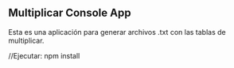 ## Multiplicar Console App ##
Esta es una aplicación para generar
archivos .txt con las tablas de multiplicar.

//Ejecutar: npm install
